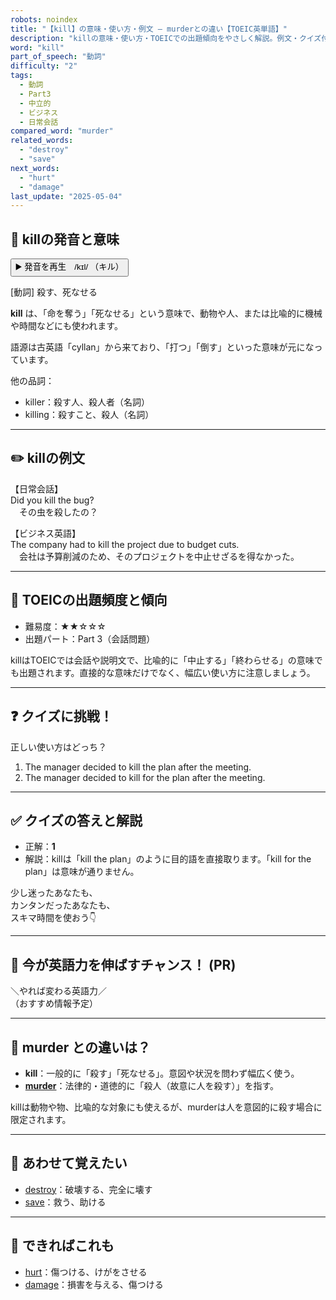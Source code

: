 ```yaml
---
robots: noindex
title: "【kill】の意味・使い方・例文 ― murderとの違い【TOEIC英単語】"
description: "killの意味・使い方・TOEICでの出題傾向をやさしく解説。例文・クイズ付きでmurderとの違いもわかりやすく学べます。"
word: "kill"
part_of_speech: "動詞"
difficulty: "2"
tags:
  - 動詞
  - Part3
  - 中立的
  - ビジネス
  - 日常会話
compared_word: "murder"
related_words:
  - "destroy"
  - "save"
next_words:
  - "hurt"
  - "damage"
last_update: "2025-05-04"
---
```


## 🔰 killの発音と意味

<button class="play-audio" onclick="playTTS('kill')">
  <span class="play-audio-main">
    ▶️ 発音を再生　/kɪl/
  </span>
  <span class="play-audio-sub">
    （キル）
  </span>
</button>

[動詞] 殺す、死なせる

**kill** は、「命を奪う」「死なせる」という意味で、動物や人、または比喩的に機械や時間などにも使われます。

語源は古英語「cyllan」から来ており、「打つ」「倒す」といった意味が元になっています。

他の品詞：  
- killer：殺す人、殺人者（名詞）
- killing：殺すこと、殺人（名詞）

---

## ✏️ killの例文

【日常会話】  
Did you kill the bug?  
　その虫を殺したの？

【ビジネス英語】  
The company had to kill the project due to budget cuts.  
　会社は予算削減のため、そのプロジェクトを中止せざるを得なかった。

---

## 🎯 TOEICの出題頻度と傾向

- 難易度：★★☆☆☆
- 出題パート：Part 3（会話問題）

killはTOEICでは会話や説明文で、比喩的に「中止する」「終わらせる」の意味でも出題されます。直接的な意味だけでなく、幅広い使い方に注意しましょう。

---

## ❓ クイズに挑戦！

正しい使い方はどっち？

1. The manager decided to kill the plan after the meeting.  
2. The manager decided to kill for the plan after the meeting.

---

## ✅ クイズの答えと解説

- 正解：**1**
- 解説：killは「kill the plan」のように目的語を直接取ります。「kill for the plan」は意味が通りません。

少し迷ったあなたも、  
カンタンだったあなたも、  
スキマ時間を使おう👇️

---

## 🚀 今が英語力を伸ばすチャンス！ (PR)

<div class="info-center">
＼やれば変わる英語力／<br>  
（おすすめ情報予定）
</div>

---

## 🤔  murder との違いは？

- **kill**：一般的に「殺す」「死なせる」。意図や状況を問わず幅広く使う。
- **[murder](/murder)**：法律的・道徳的に「殺人（故意に人を殺す）」を指す。

killは動物や物、比喩的な対象にも使えるが、murderは人を意図的に殺す場合に限定されます。

---

## 🧩 あわせて覚えたい

- [destroy](/destroy)：破壊する、完全に壊す
- [save](/save)：救う、助ける

---

## 📖 できればこれも

- [hurt](/hurt)：傷つける、けがをさせる
- [damage](/damage)：損害を与える、傷つける

<!-- cvid: aid17_bid28 -->
